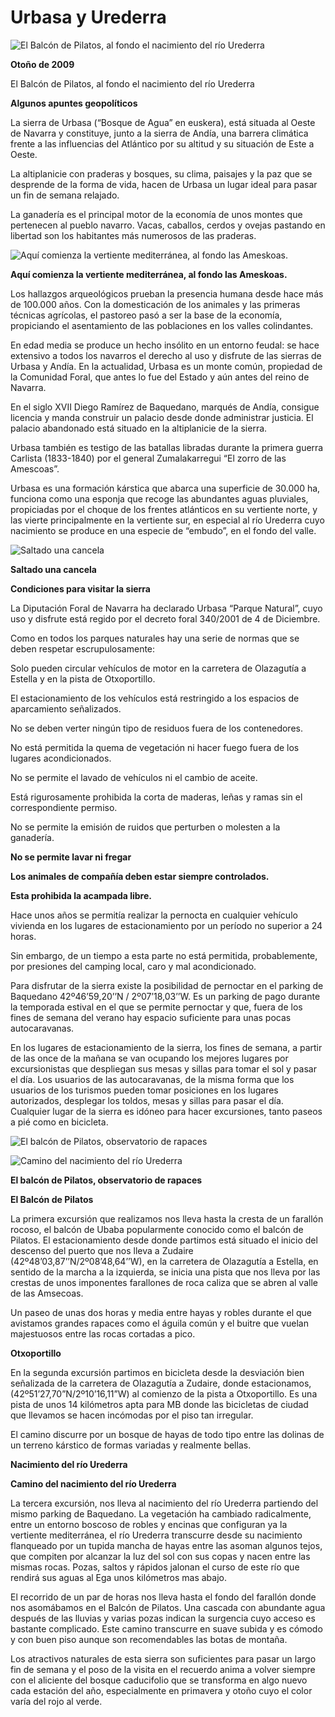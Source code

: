 # Urbasa y Urederra

![El Balcón de Pilatos, al fondo el nacimiento del río Urederra](pict08131.JPG)

**Otoño de 2009**

El Balcón de Pilatos, al fondo el nacimiento del río Urederra

**Algunos apuntes geopolíticos**

La sierra de Urbasa (“Bosque de Agua” en euskera), está situada al Oeste de Navarra y constituye, junto a la sierra de Andía, una barrera climática frente a las influencias del Atlántico por su altitud y su situación de Este a Oeste.

La altiplanicie con praderas y bosques, su clima, paisajes y la paz que se desprende de la forma de vida, hacen de Urbasa un lugar ideal para pasar un fin de semana relajado.

La ganadería es el principal motor de la economía de unos montes que pertenecen al pueblo navarro. Vacas, caballos, cerdos y ovejas pastando en libertad son los habitantes más numerosos de las praderas.

![Aquí comienza la vertiente mediterránea, al fondo las Ameskoas.](pict0814300x222.jpg)

**Aquí comienza la vertiente mediterránea, al fondo las Ameskoas.**

Los hallazgos arqueológicos prueban la presencia humana desde hace más de 100.000 años. Con la domesticación de los animales y las primeras técnicas agrícolas, el pastoreo pasó a ser la base de la economía, propiciando el asentamiento de las poblaciones en los valles colindantes.

En edad media se produce un hecho insólito en un entorno feudal: se hace extensivo a todos los navarros el derecho al uso y disfrute de las sierras de Urbasa y Andía. En la actualidad, Urbasa es un monte común, propiedad de la Comunidad Foral, que antes lo fue del Estado y aún antes del reino de Navarra.

En el siglo XVII Diego Ramírez de Baquedano, marqués de Andía, consigue licencia y manda construir un palacio desde donde administrar justicia. El palacio abandonado está situado en la altiplanicie de la sierra.

Urbasa también es testigo de las batallas libradas durante la primera guerra Carlista (1833-1840) por el general Zumalakarregui “El zorro de las Amescoas”.

Urbasa es una formación kárstica que abarca una superficie de 30.000 ha, funciona como una esponja que recoge las abundantes aguas pluviales, propiciadas por el choque de los frentes atlánticos en su vertiente norte, y las vierte principalmente en la vertiente sur, en especial al río Urederra cuyo nacimiento se produce en una especie de “embudo”, en el fondo del valle.

![Saltado una cancela](pict0819300x222.jpg)

**Saltado una cancela**

**Condiciones para visitar la sierra**

La Diputación Foral de Navarra ha declarado Urbasa “Parque Natural”, cuyo uso y disfrute está regido por el decreto foral 340/2001 de 4 de Diciembre.

Como en todos los parques naturales hay una serie de normas que se deben respetar escrupulosamente:

Solo pueden circular vehículos de motor en la carretera de Olazagutía a Estella y en la pista de Otxoportillo.

El estacionamiento de los vehículos está restringido a los espacios de aparcamiento señalizados.

No se deben verter ningún tipo de residuos fuera de los contenedores.

No está permitida la quema de vegetación ni hacer fuego fuera de los lugares acondicionados.

No se permite el lavado de vehículos ni el cambio de aceite.

Está rigurosamente prohibida la corta de maderas, leñas y ramas sin el correspondiente permiso.

No se permite la emisión de ruidos que perturben o molesten a la ganadería.

**No se permite lavar ni fregar**

**Los animales de compañía deben estar siempre controlados.**

**Esta prohibida la acampada libre.**

Hace unos años se permitía realizar la pernocta en cualquier vehículo vivienda en los lugares de estacionamiento por un período no superior a 24 horas.

Sin embargo, de un tiempo a esta parte no está permitida, probablemente, por presiones del camping local, caro y mal acondicionado.

Para disfrutar de la sierra existe la posibilidad de pernoctar en el parking de Baquedano 42º46’59,20’’N / 2º07’18,03’’W. Es un parking de pago durante la temporada estival en el que se permite pernoctar y que, fuera de los fines de semana del verano hay espacio suficiente para unas pocas autocaravanas.

En los lugares de estacionamiento de la sierra, los fines de semana, a partir de las once de la mañana se van ocupando los mejores lugares por excursionistas que despliegan sus mesas y sillas para tomar el sol y pasar el día. Los usuarios de las autocaravanas, de la misma forma que los usuarios de los turismos pueden tomar posiciones en los lugares autorizados, desplegar los toldos, mesas y sillas para pasar el día. Cualquier lugar de la sierra es idóneo para hacer excursiones, tanto paseos a pié como en bicicleta.

![El balcón de Pilatos, observatorio de rapaces](pict0813300x222.jpg)

![Camino del nacimiento del río Urederra](pict0829300x222.jpg)

**El balcón de Pilatos, observatorio de rapaces**

**El Balcón de Pilatos**

La primera excursión que realizamos nos lleva hasta la cresta de un farallón rocoso, el balcón de Ubaba popularmente conocido como el balcón de Pilatos. El estacionamiento desde donde partimos está situado el inicio del descenso del puerto que nos lleva a Zudaire (42º48’03,87’’N/2º08’48,64’’W), en la carretera de Olazagutía a Estella, en sentido de la marcha a la izquierda, se inicia una pista que nos lleva por las crestas de unos imponentes farallones de roca caliza que se abren al valle de las Amsecoas.

Un paseo de unas dos horas y media entre hayas y robles durante el que avistamos grandes rapaces como el águila común y el buitre que vuelan majestuosos entre las rocas cortadas a pico.

**Otxoportillo**

En la segunda excursión partimos en bicicleta desde la desviación bien señalizada de la carretera de Olazagutía a Zudaire, donde estacionamos, (42º51’27,70”N/2º10’16,11”W) al comienzo de la pista a Otxoportillo. Es una pista de unos 14 kilómetros apta para MB donde las bicicletas de ciudad que llevamos se hacen incómodas por el piso tan irregular.

El camino discurre por un bosque de hayas de todo tipo entre las dolinas de un terreno kárstico de formas variadas y realmente bellas.

**Nacimiento del río Urederra**

**Camino del nacimiento del río Urederra**

La tercera excursión, nos lleva al nacimiento del río Urederra partiendo del mismo parking de Baquedano. La vegetación ha cambiado radicalmente, entre un entorno boscoso de robles y encinas que configuran ya la vertiente mediterránea, el río Urederra transcurre desde su nacimiento flanqueado por un tupida mancha de hayas entre las asoman algunos tejos, que compiten por alcanzar la luz del sol con sus copas y nacen entre las mismas rocas. Pozas, saltos y rápidos jalonan el curso de este río que rendirá sus aguas al Ega unos kilómetros mas abajo.

El recorrido de un par de horas nos lleva hasta el fondo del farallón donde nos asomábamos en el Balcón de Pilatos. Una cascada con abundante agua después de las lluvias y varias pozas indican la surgencia cuyo acceso es bastante complicado. Este camino transcurre en suave subida y es cómodo y con buen piso aunque son recomendables las botas de montaña.

Los atractivos naturales de esta sierra son suficientes para pasar un largo fin de semana y el poso de la visita en el recuerdo anima a volver siempre con el aliciente del bosque caducifolio que se transforma en algo nuevo cada estación del año, especialmente en primavera y otoño cuyo el color varía del rojo al verde.